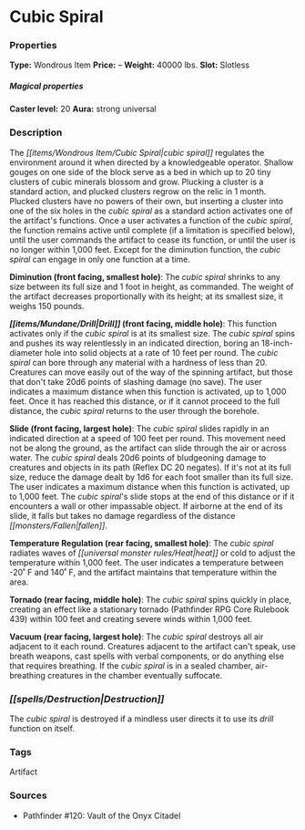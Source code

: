 ﻿---
Title: "Cubic Spiral"
Type: "Wondrous Item"
Price: "–"
Weight: "40000 lbs."
Slot: "Slotless"
Caster level: "20"
Aura: "strong universal"
Description: |
  "The cubic spiral regulates the environment around it when directed by a knowledgeable operator. Shallow gouges on one side of the block serve as a bed in which up to 20 tiny clusters of cubic minerals blossom and grow. Plucking a cluster is a standard action, and plucked clusters regrow on the relic in 1 month. Plucked clusters have no powers of their own, but inserting a cluster into one of the six holes in the _cubic spiral_ as a standard action activates one of the artifact's functions. Once a user activates a function of the _cubic spiral_, the function remains active until complete (if a limitation is specified below), until the user commands the artifact to cease its function, or until the user is no longer within 1,000 feet. Except for the diminution function, the _cubic spiral_ can engage in only one function at a time.
  **Diminution (front facing, smallest hole)**: The _cubic spiral_ shrinks to any size between its full size and 1 foot in height, as commanded. The weight of the artifact decreases proportionally with its height; at its smallest size, it weighs 150 pounds.
  **Drill (front facing, middle hole)**: This function activates only if the _cubic spiral_ is at its smallest size. The _cubic spiral_ spins and pushes its way relentlessly in an indicated direction, boring an 18-inch-diameter hole into solid objects at a rate of 10 feet per round. The _cubic spiral_ can bore through any material with a hardness of less than 20. Creatures can move easily out of the way of the spinning artifact, but those that don't take 20d6 points of slashing damage (no save). The user indicates a maximum distance when this function is activated, up to 1,000 feet. Once it has reached this distance, or if it cannot proceed to the full distance, the _cubic spiral_ returns to the user through the borehole.
  **Slide (front facing, largest hole)**: The _cubic spiral_ slides rapidly in an indicated direction at a speed of 100 feet per round. This movement need not be along the ground, as the artifact can slide through the air or across water. The _cubic spiral_ deals 20d6 points of bludgeoning damage to creatures and objects in its path (Reflex DC 20 negates). If it's not at its full size, reduce the damage dealt by 1d6 for each foot smaller than its full size. The user indicates a maximum distance when this function is activated, up to 1,000 feet. The _cubic spiral's_ slide stops at the end of this distance or if it encounters a wall or other impassable object. If airborne at the end of its slide, it falls but takes no damage regardless of the distance fallen.
  **Temperature Regulation (rear facing, smallest hole)**: The cubic spiral radiates waves of heat or cold to adjust the temperature within 1,000 feet. The user indicates a temperature between -20˚ F and 140˚ F, and the artifact maintains that temperature within the area.
  **Tornado (rear facing, middle hole)**: The cubic spiral spins quickly in place, creating an effect like a stationary tornado (_Pathfinder RPG Core Rulebook_ 439) within 100 feet and creating severe winds within 1,000 feet.
  **Vacuum (rear facing, largest hole)**: The _cubic spiral_ destroys all air adjacent to it each round. Creatures adjacent to the artifact can't speak, use breath weapons, cast spells with verbal components, or do anything else that requires breathing. If the _cubic spiral_ is in a sealed chamber, air-breathing creatures in the chamber eventually suffocate."
Destruction: |
  "The _cubic spiral_ is destroyed if a mindless user directs it to use its drill function on itself."
Sources: "['Pathfinder #120: Vault of the Onyx Citadel']"
---

# Cubic Spiral

### Properties

**Type:** Wondrous Item **Price:** – **Weight:** 40000 lbs. **Slot:** Slotless

##### Magical properties

**Caster level:** 20 **Aura:** strong universal

### Description

The _[[items/Wondrous Item/Cubic Spiral|cubic spiral]]_ regulates the environment around it when directed by a knowledgeable operator. Shallow gouges on one side of the block serve as a bed in which up to 20 tiny clusters of cubic minerals blossom and grow. Plucking a cluster is a standard action, and plucked clusters regrow on the relic in 1 month. Plucked clusters have no powers of their own, but inserting a cluster into one of the six holes in the _cubic spiral_ as a standard action activates one of the artifact's functions. Once a user activates a function of the _cubic spiral_, the function remains active until complete (if a limitation is specified below), until the user commands the artifact to cease its function, or until the user is no longer within 1,000 feet. Except for the diminution function, the _cubic spiral_ can engage in only one function at a time.

**Diminution (front facing, smallest hole)**: The _cubic spiral_ shrinks to any size between its full size and 1 foot in height, as commanded. The weight of the artifact decreases proportionally with its height; at its smallest size, it weighs 150 pounds.

**_[[items/Mundane/Drill|Drill]]_ (front facing, middle hole)**: This function activates only if the _cubic spiral_ is at its smallest size. The _cubic spiral_ spins and pushes its way relentlessly in an indicated direction, boring an 18-inch-diameter hole into solid objects at a rate of 10 feet per round. The _cubic spiral_ can bore through any material with a hardness of less than 20. Creatures can move easily out of the way of the spinning artifact, but those that don't take 20d6 points of slashing damage (no save). The user indicates a maximum distance when this function is activated, up to 1,000 feet. Once it has reached this distance, or if it cannot proceed to the full distance, the _cubic spiral_ returns to the user through the borehole.

**Slide (front facing, largest hole)**: The _cubic spiral_ slides rapidly in an indicated direction at a speed of 100 feet per round. This movement need not be along the ground, as the artifact can slide through the air or across water. The _cubic spiral_ deals 20d6 points of bludgeoning damage to creatures and objects in its path (Reflex DC 20 negates). If it's not at its full size, reduce the damage dealt by 1d6 for each foot smaller than its full size. The user indicates a maximum distance when this function is activated, up to 1,000 feet. The _cubic spiral_'s slide stops at the end of this distance or if it encounters a wall or other impassable object. If airborne at the end of its slide, it falls but takes no damage regardless of the distance _[[monsters/Fallen|fallen]]_.

**Temperature Regulation (rear facing, smallest hole)**: The _cubic spiral_ radiates waves of _[[universal monster rules/Heat|heat]]_ or cold to adjust the temperature within 1,000 feet. The user indicates a temperature between -20˚ F and 140˚ F, and the artifact maintains that temperature within the area.

**Tornado (rear facing, middle hole)**: The _cubic spiral_ spins quickly in place, creating an effect like a stationary tornado (Pathfinder RPG Core Rulebook 439) within 100 feet and creating severe winds within 1,000 feet.

**Vacuum (rear facing, largest hole)**: The _cubic spiral_ destroys all air adjacent to it each round. Creatures adjacent to the artifact can't speak, use breath weapons, cast spells with verbal components, or do anything else that requires breathing. If the _cubic spiral_ is in a sealed chamber, air-breathing creatures in the chamber eventually suffocate.

### _[[spells/Destruction|Destruction]]_

The _cubic spiral_ is destroyed if a mindless user directs it to use its _drill_ function on itself.

### Tags

Artifact

### Sources

* Pathfinder #120: Vault of the Onyx Citadel